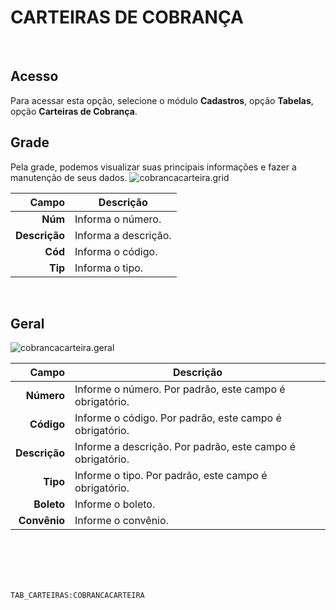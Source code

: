 # CARTEIRAS DE COBRANÇA
<br>

## Acesso
Para acessar esta opção, selecione o módulo **Cadastros**, opção **Tabelas**, opção **Carteiras de Cobrança**.
<br>

## Grade
Pela grade, podemos visualizar suas principais informações e fazer a manutenção de seus dados.
![cobrancacarteira.grid](https://raw.githubusercontent.com/netforcews/docs-erp/master/cadastros/imagens/cobrancacarteira.grid.png)

Campo | Descrição
--:|---
**Núm** | Informa o número.
**Descrição** | Informa a descrição.
**Cód** | Informa o código.
**Tip** | Informa o tipo.
<br>

## Geral
![cobrancacarteira.geral](https://raw.githubusercontent.com/netforcews/docs-erp/master/cadastros/imagens/cobrancacarteira.geral.png)

Campo | Descrição
--:|---
**Número** | Informe o número. Por padrão, este campo é obrigatório.
**Código** | Informe o código. Por padrão, este campo é obrigatório.
**Descrição** | Informe a descrição. Por padrão, este campo é obrigatório.
**Tipo** | Informe o tipo. Por padrão, este campo é obrigatório.
**Boleto** | Informe o boleto.
**Convênio** | Informe o convênio.
<br>
<br>
<br>
<br>

```TAB_CARTEIRAS:COBRANCACARTEIRA```

